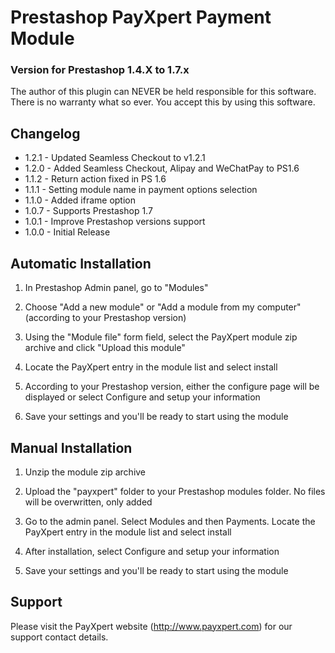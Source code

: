 # Prestashop PayXpert Payment Module
### Version for Prestashop 1.4.X to 1.7.x

The author of this plugin can NEVER be held responsible for this software.
There is no warranty what so ever. You accept this by using this software.

## Changelog
* 1.2.1 - Updated Seamless Checkout to v1.2.1
* 1.2.0 - Added Seamless Checkout, Alipay and WeChatPay to PS1.6
* 1.1.2 - Return action fixed in PS 1.6
* 1.1.1 - Setting module name in payment options selection
* 1.1.0 - Added iframe option
* 1.0.7 - Supports Prestashop 1.7
* 1.0.1 - Improve Prestashop versions support
* 1.0.0 - Initial Release

## Automatic Installation
1. In Prestashop Admin panel, go to "Modules"

2. Choose "Add a new module" or "Add a module from my computer" (according to your Prestashop version)

3. Using the "Module file" form field, select the PayXpert module zip archive and click "Upload this module"

4. Locate the PayXpert entry in the module list and select install

5. According to your Prestashop version, either the configure page will be displayed or select Configure and setup your information

6. Save your settings and you'll be ready to start using the module

## Manual Installation
1. Unzip the module zip archive

2. Upload the "payxpert" folder to your Prestashop modules folder. No files will be overwritten, only added

3. Go to the admin panel. Select Modules and then Payments. Locate the PayXpert entry in the module list and select install

4. After installation, select Configure and setup your information

5. Save your settings and you'll be ready to start using the module


## Support
Please visit the PayXpert website (http://www.payxpert.com) for our support contact details.